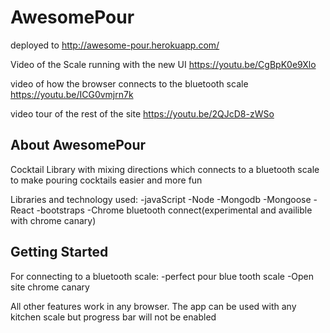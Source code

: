 # AwesomePour 

deployed to http://awesome-pour.herokuapp.com/

Video of the Scale running with the new UI https://youtu.be/CgBpK0e9Xlo

video of how the browser connects to the bluetooth scale https://youtu.be/ICG0vmjrn7k

video tour of the rest of the site https://youtu.be/2QJcD8-zWSo

## About AwesomePour

Cocktail Library with mixing directions which connects to a bluetooth scale to make pouring cocktails easier and more fun

Libraries and technology used: 
   -javaScript
   -Node
   -Mongodb
   -Mongoose
   -React
   -bootstraps
   -Chrome bluetooth connect(experimental and availible with chrome canary)

## Getting Started

For connecting to a bluetooth scale:
         -perfect pour blue tooth scale
         -Open site chrome canary
         
All other features work in any browser. The app can be used with any kitchen scale but progress bar will not be enabled      



